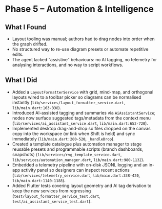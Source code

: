 # Phase 5 – Automation & Intelligence

## What I Found
- Layout tooling was manual; authors had to drag nodes into order when the graph drifted.
- No structured way to re-use diagram presets or automate repetitive edits.
- The agent lacked “assistive” behaviours: no AI tagging, no telemetry for analysing interactions, and no way to script workflows.

## What I Did
- Added a `LayoutFormatterService` with grid, mind-map, and orthogonal layouts wired to a toolbar picker so diagrams can be normalised instantly (`lib/services/layout_formatter_service.dart`, `lib/main.dart:163-338`).
- Introduced AI-assisted tagging and summaries via `AiAssistantService`; nodes now surface suggested tags/metadata from the context menu (`lib/services/ai_assistant_service.dart`, `lib/main.dart:652-720`).
- Implemented desktop drag-and-drop so files dropped on the canvas copy into the workspace (or link when Shift is held) and sync immediately (`lib/main.dart:200-520`, `_handleDrop`).
- Created a template catalogue plus automation manager to stage reusable presets and programmable scripts (branch dashboards, snapshots) (`lib/services/rvg_template_service.dart`, `lib/services/automation_manager.dart`, `lib/main.dart:980-1132`).
- Embedded a telemetry pipeline with on-disk JSONL logging and an in-app activity panel so designers can inspect recent actions (`lib/services/telemetry_service.dart`, `lib/main.dart:338-420`, `lib/main.dart:1140-1188`).
- Added Flutter tests covering layout geometry and AI tag derivation to keep the new services from regressing (`test/layout_formatter_service_test.dart`, `test/ai_assistant_service_test.dart`).
